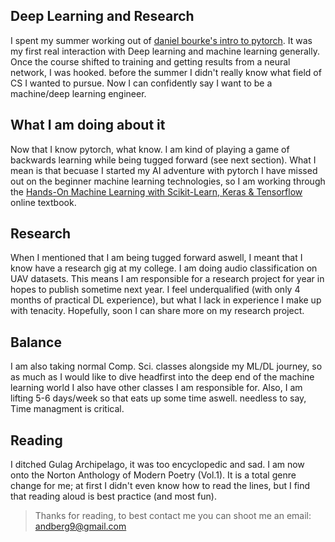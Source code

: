 ## Deep Learning and Research
I spent my summer working out of [daniel bourke's intro to pytorch](https://www.learnpytorch.io/). It was my first real interaction with Deep learning and machine learning generally. Once the course shifted to training and getting results from a neural network, I was hooked. before the summer I didn't really know what field of CS I wanted to pursue. Now I can confidently say I want to be a machine/deep learning engineer.

## What I am doing about it

Now that I know pytorch, what know. I am kind of playing a game of backwards learning while being tugged forward (see next section). What I mean is that becuase I started my AI adventure with pytorch I have missed out on the beginner machine learning technologies, so I am working through the [Hands-On Machine Learning with Scikit-Learn, Keras & Tensorflow](https://github.com/ageron/handson-ml3?tab=readme-ov-file) online textbook.

## Research

When I mentioned that I am being tugged forward aswell, I meant that I know have a research gig at my college. I am doing audio classification on UAV datasets. This means I am responsible for a research project for year in hopes to publish sometime next year. I feel underqualified (with only 4 months of practical DL experience), but what I lack in experience I make up with tenacity. Hopefully, soon I can share more on my research project.

## Balance

I am also taking normal Comp. Sci. classes alongside my ML/DL journey, so as much as I would like to dive headfirst into the deep end of the machine learning world I also have other classes I am responsible for. Also, I am lifting 5-6 days/week so that eats up some time aswell. needless to say, Time managment is critical. 


## Reading

I ditched Gulag Archipelago, it was too encyclopedic and sad. I am now onto the Norton Anthology of Modern Poetry (Vol.1). It is a total genre change for me; at first I didn't even know how to read the lines, but I find that reading aloud is best practice (and most fun).

> Thanks for reading, to best contact me you can shoot me an email: andberg9@gmail.com
